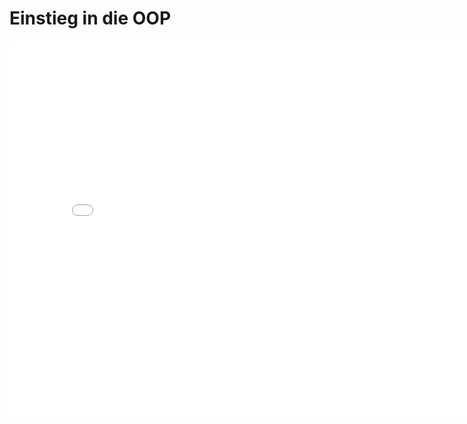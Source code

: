 # Einstieg in die OOP

<iframe src="../_static/pdfs/t01_einstieg.pdf" width="800" height="600" style="border: none;"></iframe>